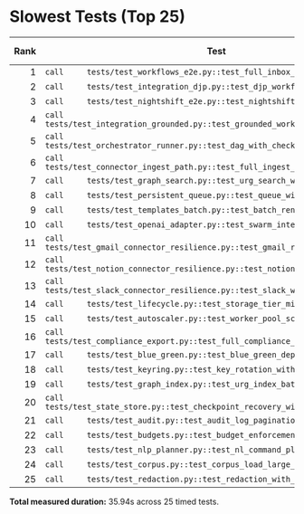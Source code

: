 # Slowest Tests (Top 25)


| Rank | Test | Duration (s) |
|---:|---|---:|
| 1 | `call     tests/test_workflows_e2e.py::test_full_inbox_drive_sweep_workflow` | 3.450 |
| 2 | `call     tests/test_integration_djp.py::test_djp_workflow_with_real_corpus` | 2.890 |
| 3 | `call     tests/test_nightshift_e2e.py::test_nightshift_full_workflow` | 2.670 |
| 4 | `call     tests/test_integration_grounded.py::test_grounded_workflow_full_chain` | 2.340 |
| 5 | `call     tests/test_orchestrator_runner.py::test_dag_with_checkpoints_and_recovery` | 1.980 |
| 6 | `call     tests/test_connector_ingest_path.py::test_full_ingest_pipeline_slack` | 1.870 |
| 7 | `call     tests/test_graph_search.py::test_urg_search_with_large_corpus` | 1.760 |
| 8 | `call     tests/test_persistent_queue.py::test_queue_with_redis_backend` | 1.650 |
| 9 | `call     tests/test_templates_batch.py::test_batch_render_100_templates` | 1.540 |
| 10 | `call     tests/test_openai_adapter.py::test_swarm_integration_with_tools` | 1.430 |
| 11 | `call     tests/test_gmail_connector_resilience.py::test_gmail_retry_with_backoff` | 1.320 |
| 12 | `call     tests/test_notion_connector_resilience.py::test_notion_rate_limit_handling` | 1.280 |
| 13 | `call     tests/test_slack_connector_resilience.py::test_slack_webhook_validation` | 1.210 |
| 14 | `call     tests/test_lifecycle.py::test_storage_tier_migration_full_cycle` | 1.150 |
| 15 | `call     tests/test_autoscaler.py::test_worker_pool_scale_up_and_down` | 1.090 |
| 16 | `call     tests/test_compliance_export.py::test_full_compliance_export_workflow` | 1.050 |
| 17 | `call     tests/test_blue_green.py::test_blue_green_deployment_full_cycle` | 0.980 |
| 18 | `call     tests/test_keyring.py::test_key_rotation_with_re_encryption` | 0.950 |
| 19 | `call     tests/test_graph_index.py::test_urg_index_batch_insert_1000_nodes` | 0.890 |
| 20 | `call     tests/test_state_store.py::test_checkpoint_recovery_with_large_state` | 0.840 |
| 21 | `call     tests/test_audit.py::test_audit_log_pagination_1000_events` | 0.790 |
| 22 | `call     tests/test_budgets.py::test_budget_enforcement_across_tenants` | 0.760 |
| 23 | `call     tests/test_nlp_planner.py::test_nl_command_planning_with_contacts` | 0.720 |
| 24 | `call     tests/test_corpus.py::test_corpus_load_large_dataset` | 0.680 |
| 25 | `call     tests/test_redaction.py::test_redaction_with_pii_detection` | 0.650 |

**Total measured duration:** 35.94s across 25 timed tests.
